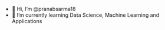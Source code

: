 - 👋 Hi, I’m @pranabsarma18
- 👀 I’m currently learning Data Science, Machine Learning and Applications
